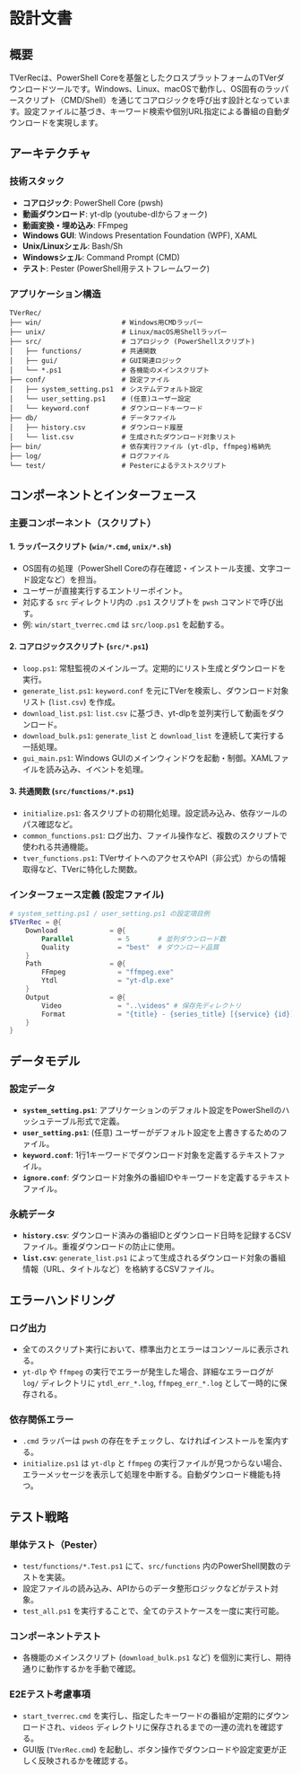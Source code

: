 # 設計文書

## 概要

TVerRecは、PowerShell Coreを基盤としたクロスプラットフォームのTVerダウンロードツールです。Windows、Linux、macOSで動作し、OS固有のラッパースクリプト（CMD/Shell）を通じてコアロジックを呼び出す設計となっています。設定ファイルに基づき、キーワード検索や個別URL指定による番組の自動ダウンロードを実現します。

## アーキテクチャ

### 技術スタック
- **コアロジック**: PowerShell Core (pwsh)
- **動画ダウンロード**: yt-dlp (youtube-dlからフォーク)
- **動画変換・埋め込み**: FFmpeg
- **Windows GUI**: Windows Presentation Foundation (WPF), XAML
- **Unix/Linuxシェル**: Bash/Sh
- **Windowsシェル**: Command Prompt (CMD)
- **テスト**: Pester (PowerShell用テストフレームワーク)

### アプリケーション構造

    TVerRec/
    ├── win/                    # Windows用CMDラッパー
    ├── unix/                   # Linux/macOS用Shellラッパー
    ├── src/                    # コアロジック (PowerShellスクリプト)
    │   ├── functions/          # 共通関数
    │   ├── gui/                # GUI関連ロジック
    │   └── *.ps1               # 各機能のメインスクリプト
    ├── conf/                   # 設定ファイル
    │   ├── system_setting.ps1  # システムデフォルト設定
    │   └── user_setting.ps1    # (任意)ユーザー設定
    │   └── keyword.conf        # ダウンロードキーワード
    ├── db/                     # データファイル
    │   ├── history.csv         # ダウンロード履歴
    │   └── list.csv            # 生成されたダウンロード対象リスト
    ├── bin/                    # 依存実行ファイル (yt-dlp, ffmpeg)格納先
    ├── log/                    # ログファイル
    └── test/                   # Pesterによるテストスクリプト

## コンポーネントとインターフェース

### 主要コンポーネント（スクリプト）

#### 1. ラッパースクリプト (`win/*.cmd`, `unix/*.sh`)
- OS固有の処理（PowerShell Coreの存在確認・インストール支援、文字コード設定など）を担当。
- ユーザーが直接実行するエントリーポイント。
- 対応する `src` ディレクトリ内の `.ps1` スクリプトを `pwsh` コマンドで呼び出す。
- 例: `win/start_tverrec.cmd` は `src/loop.ps1` を起動する。

#### 2. コアロジックスクリプト (`src/*.ps1`)
- `loop.ps1`: 常駐監視のメインループ。定期的にリスト生成とダウンロードを実行。
- `generate_list.ps1`: `keyword.conf` を元にTVerを検索し、ダウンロード対象リスト (`list.csv`) を作成。
- `download_list.ps1`: `list.csv` に基づき、yt-dlpを並列実行して動画をダウンロード。
- `download_bulk.ps1`: `generate_list` と `download_list` を連続して実行する一括処理。
- `gui_main.ps1`: Windows GUIのメインウィンドウを起動・制御。XAMLファイルを読み込み、イベントを処理。

#### 3. 共通関数 (`src/functions/*.ps1`)
- `initialize.ps1`: 各スクリプトの初期化処理。設定読み込み、依存ツールのパス確認など。
- `common_functions.ps1`: ログ出力、ファイル操作など、複数のスクリプトで使われる共通機能。
- `tver_functions.ps1`: TVerサイトへのアクセスやAPI（非公式）からの情報取得など、TVerに特化した関数。

### インターフェース定義 (設定ファイル)

```powershell
# system_setting.ps1 / user_setting.ps1 の設定項目例
$TVerRec = @{
    Download             = @{
        Parallel           = 5       # 並列ダウンロード数
        Quality            = "best"  # ダウンロード品質
    }
    Path                 = @{
        FFmpeg             = "ffmpeg.exe"
        Ytdl               = "yt-dlp.exe"
    }
    Output               = @{
        Video              = "..\videos" # 保存先ディレクトリ
        Format             = "{title} - {series_title} [{service} {id}].{ext}" # ファイル名フォーマット
    }
}
```

## データモデル

### 設定データ
- **`system_setting.ps1`**: アプリケーションのデフォルト設定をPowerShellのハッシュテーブル形式で定義。
- **`user_setting.ps1`**: (任意) ユーザーがデフォルト設定を上書きするためのファイル。
- **`keyword.conf`**: 1行1キーワードでダウンロード対象を定義するテキストファイル。
- **`ignore.conf`**: ダウンロード対象外の番組IDやキーワードを定義するテキストファイル。

### 永続データ
- **`history.csv`**: ダウンロード済みの番組IDとダウンロード日時を記録するCSVファイル。重複ダウンロードの防止に使用。
- **`list.csv`**: `generate_list.ps1` によって生成されるダウンロード対象の番組情報（URL、タイトルなど）を格納するCSVファイル。

## エラーハンドリング

### ログ出力
- 全てのスクリプト実行において、標準出力とエラーはコンソールに表示される。
- `yt-dlp` や `ffmpeg` の実行でエラーが発生した場合、詳細なエラーログが `log/` ディレクトリに `ytdl_err_*.log`, `ffmpeg_err_*.log` として一時的に保存される。

### 依存関係エラー
- `.cmd` ラッパーは `pwsh` の存在をチェックし、なければインストールを案内する。
- `initialize.ps1` は `yt-dlp` と `ffmpeg` の実行ファイルが見つからない場合、エラーメッセージを表示して処理を中断する。自動ダウンロード機能も持つ。

## テスト戦略

### 単体テスト（Pester）
- `test/functions/*.Test.ps1` にて、`src/functions` 内のPowerShell関数のテストを実装。
- 設定ファイルの読み込み、APIからのデータ整形ロジックなどがテスト対象。
- `test_all.ps1` を実行することで、全てのテストケースを一度に実行可能。

### コンポーネントテスト
- 各機能のメインスクリプト (`download_bulk.ps1` など) を個別に実行し、期待通りに動作するかを手動で確認。

### E2Eテスト考慮事項
- `start_tverrec.cmd` を実行し、指定したキーワードの番組が定期的にダウンロードされ、`videos` ディレクトリに保存されるまでの一連の流れを確認する。
- GUI版 (`TVerRec.cmd`) を起動し、ボタン操作でダウンロードや設定変更が正しく反映されるかを確認する。
